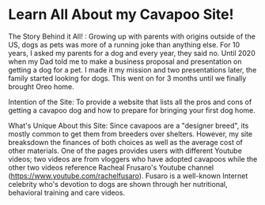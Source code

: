 # Learn All About my Cavapoo Site!
The Story Behind it All! :
Growing up with parents with origins outside of the US, dogs as pets was more of a running
joke than anything else. For 10 years, I asked my parents for a dog and every year, they said no. Until 2020 when my Dad told me to make a business proposal and presentation on getting a dog
for a pet. I made it my mission and two presentations later, the family started looking for dogs. This went on for 3 months until we finally brought Oreo home.

Intention of the Site:
To provide a website that lists all the pros and cons of getting a cavapoo dog and how to prepare for bringing your first dog home.

What's Unique About this Site:
Since cavapoos are a "designer breed", its mostly common to get them from breeders over shelters. However, my site breaksdown the finances of both choices as well as the average cost of other materials. One of the pages provides users with different Youtube videos; two videos are from vloggers who have adopted cavapoos while the other two videos reference Racheal Frusaro's Youtube channel (https://www.youtube.com/rachelfusaro). Fusaro is a well-known Internet celebrity who's devotion to dogs are shown through her nutritional, behavioral training and care videos.
